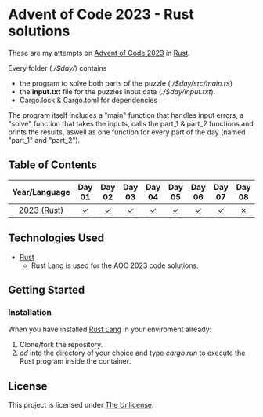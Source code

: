 # Advent of Code 2023 - Rust solutions
These are my attempts on [Advent of Code 2023](https://adventofcode.com) in [Rust](https://www.rust-lang.org).

Every folder (*./$day/*) contains
- the program to solve both parts of the puzzle (*./$day/src/main.rs*)
- the **input.txt** file for the puzzles input data (*./$day/input.txt*).
- Cargo.lock & Cargo.toml for dependencies

The program itself includes a "main" function that handles input errors, a "solve" function that takes the inputs, calls the part_1 & part_2 functions and prints the results, aswell as one function for every part of the day (named "part_1" and "part_2").

## Table of Contents

|Year/Language|Day 01|Day 02|Day 03|Day 04|Day 05|Day 06|Day 07|Day 08|Day 09|Day 10|Day 11|Day 12|Day 13|Day 14|Day 15|Day 16|Day 17|Day 18|Day 19|Day 20|Day 21|Day 22|Day 23|Day 24|Day 25|
|:-:|:-:|:-:|:-:|:-:|:-:|:-:|:-:|:-:|:-:|:-:|:-:|:-:|:-:|:-:|:-:|:-:|:-:|:-:|:-:|:-:|:-:|:-:|:-:|:-:|:-:|
|[2023 (Rust)](/2023)|[✓](/2023/day01)|[✓](/2023/day02)|[✓](/2023/day03)|[✓](/2023/day04)|[✓](/2023/day05)|[✓](/2023/day06)|[✓](/2023/day07)|[✗](/2023/day08)|[✗](/2023/day09)|[✗](/2023/day10)|[✗](/2023/day11)|[✗](/2023/day12)|[✗](/2023/day13)|[✗](/2023/day14)|[✗](/2023/day15)|[✗](/2023/day16)|[✗](/2023/day17)|[✗](/2023/day18)|[✗](/2023/day19)|[✗](/2023/day20)|[✗](/2023/day21)|[✗](/2023/day22)|[✗](/2023/day23)|[✗](/2023/day24)|[✗](/2023/day25)|


## Technologies Used
- [Rust](https://www.rust-lang.org)
    - Rust Lang is used for the AOC 2023 code solutions.

## Getting Started

### Installation

When you have installed [Rust Lang](https://www.rust-lang.org) in your enviroment already:

1. Clone/fork the repository.
2. *cd* into the directory of your choice and type *cargo run* to execute the Rust program inside the container.

## License
This project is licensed under [The Unlicense](/LICENSE).
